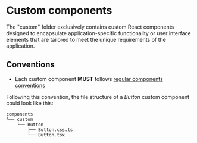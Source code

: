# Custom components

The "custom" folder exclusively contains custom React components designed to encapsulate application-specific functionality or user interface elements that are tailored to meet the unique requirements of the application.

## Conventions

- Each custom component **MUST** follows [regular components conventions](../README.md#conventions)

Following this convention, the file structure of a _Button_ custom component could look like this:

```
components
└── custom
    └── Button
        ├── Button.css.ts
        └── Button.tsx
```
